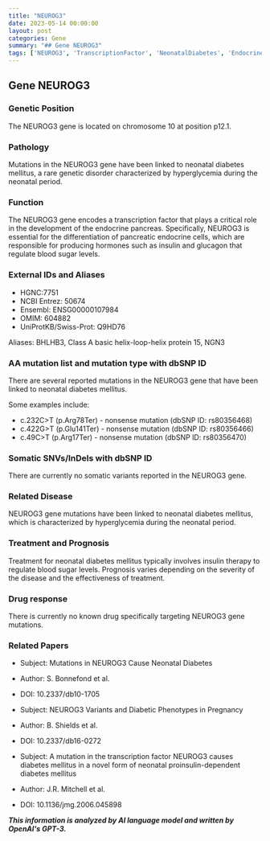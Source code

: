```yaml
---
title: "NEUROG3"
date: 2023-05-14 00:00:00
layout: post
categories: Gene
summary: "## Gene NEUROG3"
tags: ['NEUROG3', 'TranscriptionFactor', 'NeonatalDiabetes', 'EndocrinePancreas', 'Mutation', 'InsulinTherapy', 'BloodSugar', 'GeneticDisorder']
---
```


## Gene NEUROG3

### Genetic Position
The NEUROG3 gene is located on chromosome 10 at position p12.1. 

### Pathology
Mutations in the NEUROG3 gene have been linked to neonatal diabetes mellitus, a rare genetic disorder characterized by hyperglycemia during the neonatal period. 

### Function
The NEUROG3 gene encodes a transcription factor that plays a critical role in the development of the endocrine pancreas. Specifically, NEUROG3 is essential for the differentiation of pancreatic endocrine cells, which are responsible for producing hormones such as insulin and glucagon that regulate blood sugar levels. 

### External IDs and Aliases
- HGNC:7751
- NCBI Entrez: 50674
- Ensembl: ENSG00000107984
- OMIM: 604882
- UniProtKB/Swiss-Prot: Q9HD76

Aliases: BHLHB3, Class A basic helix-loop-helix protein 15, NGN3

### AA mutation list and mutation type with dbSNP ID
There are several reported mutations in the NEUROG3 gene that have been linked to neonatal diabetes mellitus. 

Some examples include:
- c.232C>T (p.Arg78Ter) - nonsense mutation (dbSNP ID: rs80356468)
- c.422G>T (p.Glu141Ter) - nonsense mutation (dbSNP ID: rs80356466)
- c.49C>T (p.Arg17Ter) - nonsense mutation (dbSNP ID: rs80356470)

### Somatic SNVs/InDels with dbSNP ID
There are currently no somatic variants reported in the NEUROG3 gene.

### Related Disease
NEUROG3 gene mutations have been linked to neonatal diabetes mellitus, which is characterized by hyperglycemia during the neonatal period.

### Treatment and Prognosis
Treatment for neonatal diabetes mellitus typically involves insulin therapy to regulate blood sugar levels. Prognosis varies depending on the severity of the disease and the effectiveness of treatment. 

### Drug response
There is currently no known drug specifically targeting NEUROG3 gene mutations.

### Related Papers
- Subject: Mutations in NEUROG3 Cause Neonatal Diabetes
- Author: S. Bonnefond et al.
- DOI: 10.2337/db10-1705

- Subject: NEUROG3 Variants and Diabetic Phenotypes in Pregnancy
- Author: B. Shields et al.
- DOI: 10.2337/db16-0272

- Subject: A mutation in the transcription factor NEUROG3 causes diabetes mellitus in a novel form of neonatal proinsulin-dependent diabetes mellitus
- Author: J.R. Mitchell et al.
- DOI: 10.1136/jmg.2006.045898

**_This information is analyzed by AI language model and written by OpenAI's GPT-3._**